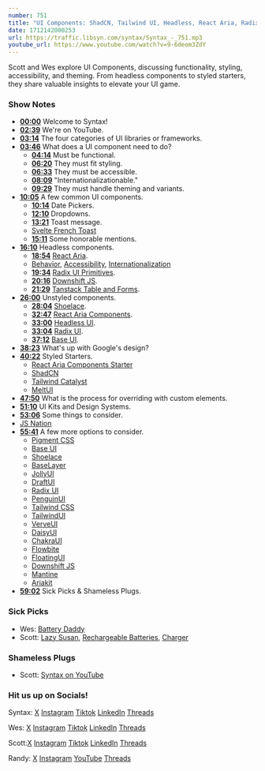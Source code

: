 ```yaml
---
number: 751
title: "UI Components: ShadCN, Tailwind UI, Headless, React Aria, Radix UI"
date: 1712142000253
url: https://traffic.libsyn.com/syntax/Syntax_-_751.mp3
youtube_url: https://www.youtube.com/watch?v=9-6deom3ZdY
---
```


Scott and Wes explore UI Components, discussing functionality, styling, accessibility, and theming. From headless components to styled starters, they share valuable insights to elevate your UI game.

### Show Notes

* **[00:00](#t=00:00)** Welcome to Syntax!
* **[02:39](#t=02:39)** We're on YouTube.
* **[03:14](#t=03:14)** The four categories of UI libraries or frameworks.
* **[03:46](#t=03:46)** What does a UI component need to do?
    * **[04:14](#t=04:14)** Must be functional.
    * **[06:20](#t=06:20)** They must fit styling.
    * **[06:33](#t=06:33)** They must be accessible.
    * **[08:09](#t=08:09)** "Internationalizationable."
    * **[09:29](#t=09:29)** They must handle theming and variants.
* **[10:05](#t=10:05)** A few common UI components.
    * **[10:14](#t=10:14)** Date Pickers.
    * **[12:10](#t=12:10)** Dropdowns.
    * **[13:21](#t=13:21)** Toast message.
    * [Svelte French Toast](https://svelte-french-toast.com/)
    * **[15:11](#t=15:11)** Some honorable mentions.
* **[16:10](#t=16:10)** Headless components.
    * **[18:54](#t=18:54)** [React Aria](https://react-spectrum.adobe.com/react-aria/).
    * [Behavior](https://react-spectrum.adobe.com/react-aria/interactions.html), [Accessibility](https://react-spectrum.adobe.com/react-aria/accessibility.html), [Internationalization](https://react-spectrum.adobe.com/react-aria/internationalization.html)
    * **[19:34](#t=19:34)** [Radix UI Primitives](https://www.radix-ui.com/primitives).
    * **[20:16](#t=20:16)** [Downshift JS](https://github.com/downshift-js/downshift).
    * **[21:29](#t=21:29)** [Tanstack Table and Forms](https://tanstack.com/table/latest).
* **[26:00](#t=26:00)** Unstyled components.
    * **[28:04](#t=28:04)** [Shoelace](https://shoelace.style/).
    * **[32:47](#t=32:47)** [React Aria Components](https://react-spectrum.adobe.com/react-aria/components.html).
    * **[33:00](#t=33:00)** [Headless UI](https://headlessui.com/).
    * **[33:04](#t=33:04)** [Radix UI](https://www.radix-ui.com/).
    * **[37:12](#t=37:12)** [Base UI](https://mui.com/base-ui/getting-started/).
* **[38:23](#t=38:23)** What's up with Google's design?
* **[40:22](#t=40:22)** Styled Starters.
    * [React Aria Components Starter](https://react-spectrum.adobe.com/react-aria/getting-started.html#starter-kits)
    * [ShadCN](https://ui.shadcn.com/)
    * [Tailwind Catalyst](https://tailwindcss.com/blog/introducing-catalyst)
    * [MeltUI](https://melt-ui.com/)
* **[47:50](#t=47:50)** What is the process for overriding with custom elements.
* **[51:10](#t=51:10)** UI Kits and Design Systems.
* **[53:06](#t=53:06)** Some things to consider.
* [JS Nation](https://jsnation.com/)
* **[55:41](#t=55:41)** A few more options to consider.
    * [Pigment CSS](https://github.com/mui/material-ui/tree/master/packages/pigment-css-react)
    * [Base UI](https://mui.com/base-ui/getting-started/)
    * [Shoelace](https://shoelace.style/)
    * [BaseLayer](https://www.baselayer.dev/)
    * [JollyUI](https://www.jollyui.dev/)
    * [DraftUI](https://draft-ui.com/)
    * [Radix UI](https://www.radix-ui.com/)
    * [PenguinUI](https://www.penguinui.com/)
    * [Tailwind CSS](https://tailwindcss.com/blog/introducing-catalyst)
    * [TailwindUI](https://tailwindui.com/)
    * [VerveUI](https://verveui.pro/)
    * [DaisyUI](https://daisyui.com/)
    * [ChakraUI](https://chakra-ui.com/)
    * [Flowbite](https://flowbite.com/)
    * [FloatingUI](https://floating-ui.com/)
    * [Downshift JS](https://github.com/downshift-js/downshift)
    * [Mantine](https://mantine.dev/)
    * [Ariakit](https://ariakit.org/)
* **[59:02](#t=59:02)** Sick Picks & Shameless Plugs.

### Sick Picks

- Wes: [Battery Daddy](https://www.costco.ca/ontel-battery-daddy-180-battery-organizer-and-storage-case-with-tester.product.4000032542.html)
- Scott: [Lazy Susan](https://amzn.to/49XFo3n), [Rechargeable Batteries](https://amzn.to/4akUWxW), [Charger](https://amzn.to/3vgX6zI)

### Shameless Plugs

- Scott: [Syntax on YouTube](www.youtube.com/@syntaxfm)

### Hit us up on Socials!

Syntax: [X](https://twitter.com/syntaxfm) [Instagram](https://www.instagram.com/syntax_fm/) [Tiktok](https://www.tiktok.com/@syntaxfm) [LinkedIn](https://www.linkedin.com/company/96077407/admin/feed/posts/) [Threads](https://www.threads.net/@syntax_fm)

Wes: [X](https://twitter.com/wesbos) [Instagram](https://www.instagram.com/wesbos/) [Tiktok](https://www.tiktok.com/@wesbos) [LinkedIn](https://www.linkedin.com/in/wesbos/) [Threads](https://www.threads.net/@wesbos)

Scott:[X](https://twitter.com/stolinski) [Instagram](https://www.instagram.com/stolinski/) [Tiktok](https://www.tiktok.com/@stolinski) [LinkedIn](https://www.linkedin.com/in/stolinski/) [Threads](https://www.threads.net/@stolinski)

Randy: [X](https://twitter.com/randyrektor) [Instagram](https://www.instagram.com/randyrektor/) [YouTube](https://www.youtube.com/@randyrektor) [Threads](https://www.threads.net/@randyrektor)
